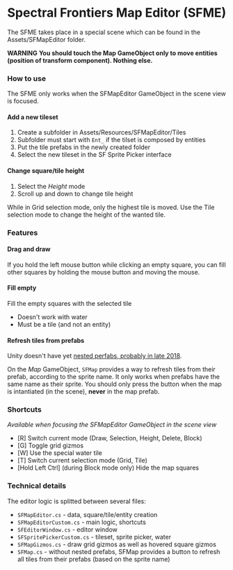 # Spectral Frontiers Map Editor (SFME)

The SFME takes place in a special scene which can be found in the Assets/SFMapEditor folder.

**WARNING**
**You should touch the Map GameObject only to move entities (position of transform component). Nothing else.**

### How to use

The SFME only works when the SFMapEditor GameObject in the scene view is focused.

#### Add a new tileset

1. Create a subfolder in Assets/Resources/SFMapEditor/Tiles
2. Subfolder must start with `Ent_` if the tilset is composed by entities
3. Put the tile prefabs in the newly created folder
4. Select the new tileset in the SF Sprite Picker interface

#### Change square/tile height

1. Select the *Height* mode
2. Scroll up and down to change tile height

While in Grid selection mode, only the highest tile is moved.
Use the Tile selection mode to change the height of the wanted tile.

### Features

#### Drag and draw

If you hold the left mouse button while clicking an empty square, you can fill other squares by holding the mouse button and moving the mouse.

#### Fill empty

Fill the empty squares with the selected tile
- Doesn't work with water
- Must be a tile (and not an entity)

#### Refresh tiles from prefabs

Unity doesn't have yet [nested perfabs, probably in late 2018](https://blogs.unity3d.com/2018/03/20/unity-unveils-2018-roadmap-at-gdc/).

On the *Map* GameObject, `SFMap` provides a way to refresh tiles from their prefab, according to the sprite name.
It only works when prefabs have the same name as their sprite.
You should only press the button when the map is intantiated (in the scene), **never** in the map prefab.

### Shortcuts
*Available when focusing the SFMapEditor GameObject in the scene view*

- [R] Switch current mode (Draw, Selection, Height, Delete, Block)
- [G] Toggle grid gizmos
- [W] Use the special water tile
- [T] Switch current selection mode (Grid, Tile)
- [Hold Left Ctrl] (during Block mode only) Hide the map squares

### Technical details

The editor logic is splitted between several files:
- `SFMapEditor.cs` - data, square/tile/entity creation
- `SFMapEditorCustom.cs` - main logic, shortcuts
- `SFEditorWindow.cs` - editor window
- `SFSpritePickerCustom.cs` - tileset, sprite picker, water
- `SFMapGizmos.cs` - draw grid gizmos as well as hovered square gizmos
- `SFMap.cs` - without nested prefabs, SFMap provides a button to refresh all tiles from their prefabs (based on the sprite name)
